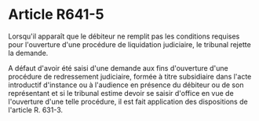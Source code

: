 # Article R641-5

Lorsqu'il apparaît que le débiteur ne remplit pas les conditions requises pour l'ouverture d'une procédure de liquidation judiciaire, le tribunal rejette la demande.

A défaut d'avoir été saisi d'une demande aux fins d'ouverture d'une procédure de redressement judiciaire, formée à titre subsidiaire dans l'acte introductif d'instance ou à l'audience en présence du débiteur ou de son représentant et si le tribunal estime devoir se saisir d'office en vue de l'ouverture d'une telle procédure, il est fait application des dispositions de l'article R. 631-3.
